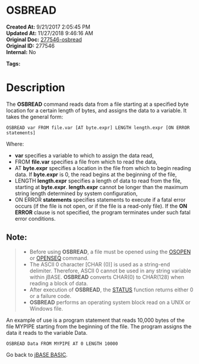 # OSBREAD

**Created At:** 9/21/2017 2:05:45 PM  
**Updated At:** 11/27/2018 9:46:16 AM  
**Original Doc:** [277546-osbread](https://docs.jbase.com/36868-jbase-basic/277546-osbread)  
**Original ID:** 277546  
**Internal:** No  

**Tags:**
<badge text='file handling' vertical='middle' />

# Description

The **OSBREAD** command reads data from a file starting at a specified byte location for a certain length of bytes, and assigns the data to a variable. It takes the general form:

```
OSBREAD var FROM file.var [AT byte.expr] LENGTH length.expr [ON ERROR statements]
```

Where:

- **var** specifies a variable to which to assign the data read,
- FROM **file.var** specifies a file from which to read the data,
- AT **byte.expr** specifies a location in the file from which to begin reading data. If **byte.expr** is 0, the read begins at the beginning of the file,
- LENGTH **length.expr** specifies a length of data to read from the file, starting at **byte.expr**. **length.expr** cannot be longer than the maximum string length determined by system configuration,
- ON ERROR **statements** specifies statements to execute if a fatal error occurs (if the file is not open, or if the file is a read-only file). If the **ON ERROR** clause is not specified, the program terminates under such fatal error conditions.


## Note: 


> - Before using **OSBREAD**, a file must be opened using the [OSOPEN](./../osopen) or [OPENSEQ](./../openseq) command.
> - The ASCII 0 character [CHAR (0)] is used as a string-end delimiter. Therefore, ASCII 0 cannot be used in any string variable within jBASE. **OSBREAD** converts CHAR(0) to CHAR(128) when reading a block of data.
> - After execution of **OSBREAD**, the [STATUS](./../status-function) function returns either 0 or a failure code.
> - **OSBREAD** performs an operating system block read on a UNIX or Windows file.


An example of use is a program statement that reads 10,000 bytes of the file MYPIPE starting from the beginning of the file. The program assigns the data it reads to the variable Data.

```
OSBREAD Data FROM MYPIPE AT 0 LENGTH 10000
```



Go back to [jBASE BASIC](./../jbase-basic-programmers-reference-guide).


